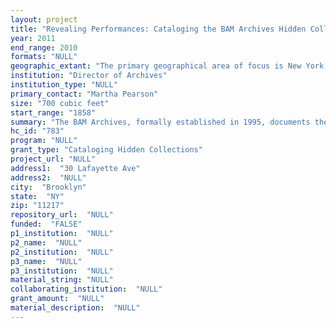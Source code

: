 ```yaml
--- 
layout: project 
title: "Revealing Performances: Cataloging the BAM Archives Hidden Collection"
year: 2011
end_range: 2010
formats: "NULL"
geographic_extant: "The primary geographical area of focus is New York City; however, materials in the collection reflect BAM's international reach."
institution: "Director of Archives"
institution_type: "NULL"
primary_contact: "Martha Pearson"
size: "700 cubic feet"
start_range: "1858"
summary: "The BAM Archives, formally established in 1995, documents the lives of leaders, thinkers, and artists whose careers exemplify the spirit of American innovation, as well as trace the evolution of public and cultural life in the United States. Particularly valuable materials in the collection include slides; photographs, contact sheets, and negatives of production images; promotional shots; rare artist portraits and headshots; playbills, and press clippings from a broad range of publications from around the world. In addition, BAM's institutional records document the evolution of the contemporary performing arts, both in this country, but also around the world, through artist correspondence, production plans, promotional material, and other records. The richness of the collection is demonstrated by the variety of complementary resources--the diversity of which is held by no other institution in the world--that studied together can inform an understanding of both the institution as a home for the performing arts, as well as individual artists, productions, and time periods. Due to the significance of these artists not only to BAM's institutional history, but also to the history of the contemporary performing arts, these materials are of utmost importance to scholars and the general public."
hc_id: "783"
program: "NULL"
grant_type: "Cataloging Hidden Collections"
project_url: "NULL"
address1:  "30 Lafayette Ave"
address2:  "NULL"
city:  "Brooklyn"
state:  "NY"
zip: "11217"
repository_url:  "NULL"
funded:  "FALSE"
p1_institution:  "NULL"
p2_name:  "NULL"
p2_institution:  "NULL"
p3_name:  "NULL"
p3_institution:  "NULL"
material_string: "NULL"
collaborating_institution:  "NULL"
grant_amount:  "NULL"
material_description:  "NULL"
---
```

